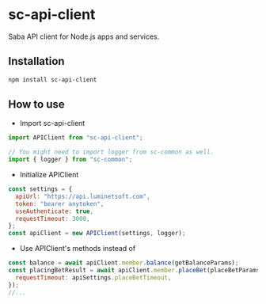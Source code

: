 # sc-api-client

Saba API client for Node.js apps and services.

## Installation

```sh
npm install sc-api-client
```

## How to use

- Import sc-api-client

```js
import APIClient from "sc-api-client";

// You might need to import logger from sc-common as well.
import { logger } from "sc-common";
```

- Initialize APIClient

```js
const settings = {
  apiUrl: "https://api.luminetsoft.com",
  token: "bearer anytoken",
  useAuthenticate: true,
  requestTimeout: 3000,
};
const apiClient = new APIClient(settings, logger);
```

- Use APIClient's methods instead of

```js
const balance = await apiClient.member.balance(getBalanceParams);
const placingBetResult = await apiClient.member.placeBet(placeBetParams, {
  requestTimeout: apiSettings.placeBetTimeout,
});
//...
```
